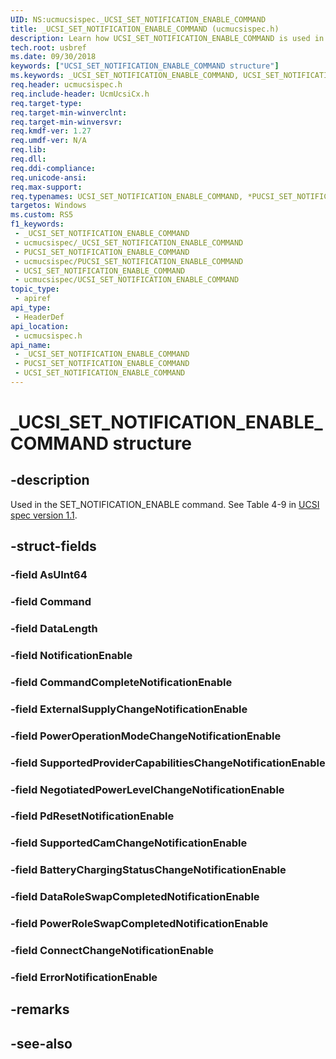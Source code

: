 ```yaml
---
UID: NS:ucmucsispec._UCSI_SET_NOTIFICATION_ENABLE_COMMAND
title: _UCSI_SET_NOTIFICATION_ENABLE_COMMAND (ucmucsispec.h)
description: Learn how UCSI_SET_NOTIFICATION_ENABLE_COMMAND is used in the SET_NOTIFICATION_ENABLE command. See Table 4-9.
tech.root: usbref
ms.date: 09/30/2018
keywords: ["UCSI_SET_NOTIFICATION_ENABLE_COMMAND structure"]
ms.keywords: _UCSI_SET_NOTIFICATION_ENABLE_COMMAND, UCSI_SET_NOTIFICATION_ENABLE_COMMAND, *PUCSI_SET_NOTIFICATION_ENABLE_COMMAND,
req.header: ucmucsispec.h
req.include-header: UcmUcsiCx.h
req.target-type: 
req.target-min-winverclnt: 
req.target-min-winversvr: 
req.kmdf-ver: 1.27
req.umdf-ver: N/A
req.lib: 
req.dll: 
req.ddi-compliance: 
req.unicode-ansi: 
req.max-support: 
req.typenames: UCSI_SET_NOTIFICATION_ENABLE_COMMAND, *PUCSI_SET_NOTIFICATION_ENABLE_COMMAND
targetos: Windows
ms.custom: RS5
f1_keywords:
 - _UCSI_SET_NOTIFICATION_ENABLE_COMMAND
 - ucmucsispec/_UCSI_SET_NOTIFICATION_ENABLE_COMMAND
 - PUCSI_SET_NOTIFICATION_ENABLE_COMMAND
 - ucmucsispec/PUCSI_SET_NOTIFICATION_ENABLE_COMMAND
 - UCSI_SET_NOTIFICATION_ENABLE_COMMAND
 - ucmucsispec/UCSI_SET_NOTIFICATION_ENABLE_COMMAND
topic_type:
 - apiref
api_type:
 - HeaderDef
api_location:
 - ucmucsispec.h
api_name:
 - _UCSI_SET_NOTIFICATION_ENABLE_COMMAND
 - PUCSI_SET_NOTIFICATION_ENABLE_COMMAND
 - UCSI_SET_NOTIFICATION_ENABLE_COMMAND
---
```


# _UCSI_SET_NOTIFICATION_ENABLE_COMMAND structure


## -description

Used in the SET_NOTIFICATION_ENABLE command. See Table 4-9 in [UCSI spec version 1.1](https://www.intel.com/content/dam/www/public/us/en/documents/technical-specifications/usb-type-c-ucsi-spec.pdf).

## -struct-fields

### -field AsUInt64

### -field Command

### -field DataLength

### -field NotificationEnable

### -field CommandCompleteNotificationEnable

### -field ExternalSupplyChangeNotificationEnable

### -field PowerOperationModeChangeNotificationEnable

### -field SupportedProviderCapabilitiesChangeNotificationEnable

### -field NegotiatedPowerLevelChangeNotificationEnable

### -field PdResetNotificationEnable

### -field SupportedCamChangeNotificationEnable

### -field BatteryChargingStatusChangeNotificationEnable

### -field DataRoleSwapCompletedNotificationEnable

### -field PowerRoleSwapCompletedNotificationEnable

### -field ConnectChangeNotificationEnable

### -field ErrorNotificationEnable

## -remarks

## -see-also


